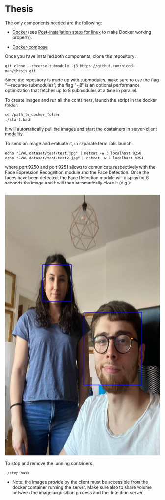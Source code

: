 # Thesis

The only components needed are the following:

- [Docker](https://docs.docker.com/get-docker/) (see [Post-installation steps for linux](https://docs.docker.com/engine/install/linux-postinstall/) to make Docker working properly).

- [Docker-compose](https://docs.docker.com/compose/install/)

Once you have installed both components, clone this repository: 

	git clone --recurse-submodule -j8 https://github.com/nicod-man/thesis.git

Since the repository is made up with submodules, make sure to use the flag "--recurse-submodules"; the flag "-j8" is an optional performance optimization that fetches up to 8 submodules at a time in parallel.


To create images and run all the containers, launch the script in the docker folder:

	cd /path_to_docker_folder
	./start.bash
	
It will automatically pull the images and start the containers in server-client modality.	
	
To send an image and evaluate it, in separate terminals launch:

	echo "EVAL dataset/test/test.jpg" | netcat -w 3 localhost 9250
	echo "EVAL dataset/test/test2.jpg" | netcat -w 3 localhost 9251

where port 9250 and port 9251 allows to comunicate respectively with the Face Expression Recognition module and the Face Detection.
Once the faces have been detected, the Face Detection module will display for 6 seconds the image and it will then automatically close it (e.g.):

<br>
<img height="850" width="700" src="https://github.com/nicod-man/thesis/blob/main/images/face_detection.jpg"/>
</br>
	
To stop and remove the running containers:

	./stop.bash

- Note: the images provide by the client must be accessible from the docker container running the server.
  Make sure also to share volume between the image acquisition process and the detection server.
